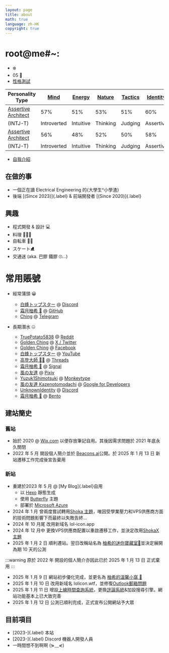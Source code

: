 ```yaml
---
layout: page
title: about
math: true
language: zh-HK
copyright: true
---
```


# root@me#~:
- ❄️
- $05$ 🐔
- [性格測試](https://www.16personalities.com/intj-personality?utm_source=results-turbulent-architect&utm_medium=email&utm_campaign=en&utm_content=view-results)

| Personality Type | [Mind](https://www.16personalities.com/articles/mind-intuitive-vs-observant) | [Energy](https://www.16personalities.com/articles/energy-introverted-vs-extraverted) | [Nature](https://www.16personalities.com/articles/nature-thinking-vs-feeling) | [Tactics](https://www.16personalities.com/articles/tactics-judging-vs-prospecting) | [Identity](https://www.16personalities.com/articles/identity-assertive-vs-turbulent) | Date taken |
|----------------------------------|----------------|--------------|-------------|-------------|-------------|-------------|
| [Assertive Architect](https://www.16personalities.com/intj-personality)              | 57%             | 51%           | 53%          | 51%          | 60%           | 2024-11-03  | \
| (INTJ-T)                         | Introverted     | Intuitive     | Thinking     | Judging      | Assertive     |             |
| [Assertive Architect](https://www.16personalities.com/intj-personality)              | 56%             | 48%           | 52%          | 50%          | 58%           | 2022-05-08  | \
| (INTJ-T)                         | Introverted     | Intuitive     | Thinking     | Judging      | Assertive     |             |

- [自我介紹](https://lolicon.wtf/about/self_intro)

## 在做的事
- 一個正在讀 Electrical Engineering 的{大學生^小學渣}
- 後端 [(Since 2023)]{.label} & 前端開發者 [(Since 2020)]{.label}

## 興趣
- 程式開發 & 設計 💻
- 料理 🍛🥘🍜
- 自転車 🚴‍♂️
- スケート⛸️
- 交通迷 (aka. 巴膠 鐵膠 🙄...)

# 常用賬號
- 經常蒲頭 😀
  - [白蜂トップスター](https://discord.com/users/885756325798227988) @ [Discord](https://discord.com/)
  - [霜月柚希 🍊](https://github.com/Yuzuk1Shimotsuki) @ [GitHub](https://github.com/) 
  - [Ching](https://t.me/CodeCrafter404) @ [Telegram](https://telegram.org/)

- 長期潛水 🤐
  - [TruePotato5838](https://www.reddit.com/user/TruePotato5838/) @ [Reddit](https://www.reddit.com/)
  - [Golden Ching](https://x.com/goldenlight6628) @ [X / Twitter](https://www.x.com/)
  - [Golden Ching](https://www.facebook.com/goldenlight6628) @ [Facebook](https://www.facebook.com)
  - [白蜂トップスター](https://www.youtube.com/@%E7%99%BD%E8%9C%82%E3%83%88%E3%83%83%E3%83%97%E3%82%B9%E3%82%BF%E3%83%BC) @ [YouTube](https://www.youtube.com)
  - [高登大師 🥘🍤](https://www.threads.net/@goldenlight6628) @ [Threads](https://www.threads.net/)
  - [霜月柚希 🍊](https://signal.me/#eu/nB8mJtWHCAlnoGFaLxr8DFXzIwTgsxcV_xreLkSths8SnpiOqU9J9r10rGO0wiqw) @ [Signal](https://signal.org/)
  - [風の友達](https://www.pixiv.net/en/users/110127428) @ [Pixiv](https://www.pixiv.net)
  - [Yuzuk1Shimotsuki](https://monkeytype.com/profile/Yuzuk1Shimotsuki) @ [Monkeytype](https://monkeytype.com/)
  - [風の友達 Kazenotomodachi](https://g.dev/kazenotomodachi) @ [Google for Developers](https://developers.google.com/)
  - [UnknownIdentity](https://discord.com/users/932214558980980756) @ [Discord](https://discord.com/)
  - [霜月柚希 🍊](https://bento.me/yuzuk1shimotsuki) @ [Bento](https://bento.me/)

## 建站簡史
### 舊站
- 始於 2020 @ [Wix.com](https://www.wix.com/) 以便存放筆記自用。其後因需求問題於 2021 年底永久關閉
- 2022 年 5 月 開設個人簡介並於 [Beacons.ai](https://beacons.ai)公開。於 2025 年 1 月 13 日 新站遷移工作完成後宣告棄用
### 新站
- 重建於2023 年 5 月 @ [My Blog]{.label}自用
  - 以 [Hexo](https://hexo.io/) 靜態生成
  - 使用 [Butterfly](https://butterfly.js.org/) 主題
  - 部署於 [Microsoft Azure](https://azure.microsoft.com/)
- 2024 年 1 月 曾兩度嘗試轉用[Shoka 主題](https://github.com/amehime/hexo-theme-shoka)，唯因受學業壓力和VPS供應商方面的技術問題影響下而最終以失敗告終...
- 2024 年 10 月尾 改用新域名 lol-icon.app
- 2024 年 12 月中 更換VPS供應商配置以重啟遷移工作，並決定改用[ShokaX 主題](https://github.com/theme-shoka-x/hexo-theme-shokaX)
- 2025 年 1 月 2 日 順利遷站。翌日改稱站名為 [柚希的迷你寶藏室🍊](https://lolicon.wtf)並決定展開為期 10 天的公測

:::warning 
原於 2022 年 開設的個人簡介亦因此已於 2025 年 1 月 13 日 正式棄用
:::

- 2025 年 1 月 9 日 網站初步優化完成，並更名為 [柚希的溫馨小窩 🍊](https://lolicon.wtf)
- 2025 年 1 月 10 日 改用新域名 lolicon.wtf，並修復[Outlook郵箱問題](https://answers.microsoft.com/en-us/outlook_com/forum/all/e-mail-failing-from-cloudflare/7d6afcf7-ea63-4fcd-aa93-663717193e97)
- 2025 年 1 月 11 日 增設[上線時間查詢系統](https://status.lolicon.wtf)，更換[評論系統](https://waline.js.org/)&加設搜尋引擎。網站功能基本上已大致完善
- 2025 年 1 月 12 日 公測已順利完成，正式宣布公開網站予大眾

## 目前項目
- [2023-]{.label} 本站
- [2023-]{.label} Discord 機器人開發人員
- 一時間想不到啊啊 (⋟﹏⋞)
